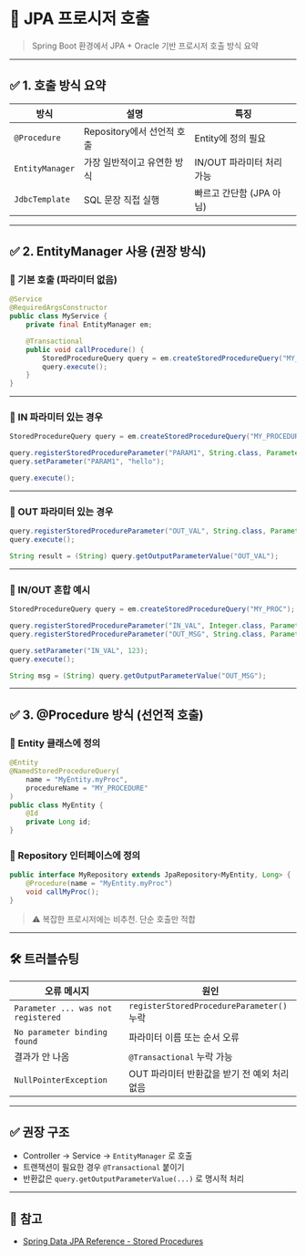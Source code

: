 # 🧩 JPA 프로시저 호출

> Spring Boot 환경에서 JPA + Oracle 기반 프로시저 호출 방식 요약

---

## ✅ 1. 호출 방식 요약

| 방식            | 설명                        | 특징                      |
| --------------- | --------------------------- | ------------------------- |
| `@Procedure`    | Repository에서 선언적 호출  | Entity에 정의 필요        |
| `EntityManager` | 가장 일반적이고 유연한 방식 | IN/OUT 파라미터 처리 가능 |
| `JdbcTemplate`  | SQL 문장 직접 실행          | 빠르고 간단함 (JPA 아님)  |

---

## ✅ 2. EntityManager 사용 (권장 방식)

### 📌 기본 호출 (파라미터 없음)

```java
@Service
@RequiredArgsConstructor
public class MyService {
    private final EntityManager em;

    @Transactional
    public void callProcedure() {
        StoredProcedureQuery query = em.createStoredProcedureQuery("MY_PROCEDURE");
        query.execute();
    }
}
```

---

### 📌 IN 파라미터 있는 경우

```java
StoredProcedureQuery query = em.createStoredProcedureQuery("MY_PROCEDURE");

query.registerStoredProcedureParameter("PARAM1", String.class, ParameterMode.IN);
query.setParameter("PARAM1", "hello");

query.execute();
```

---

### 📌 OUT 파라미터 있는 경우

```java
query.registerStoredProcedureParameter("OUT_VAL", String.class, ParameterMode.OUT);
query.execute();

String result = (String) query.getOutputParameterValue("OUT_VAL");
```

---

### 📌 IN/OUT 혼합 예시

```java
StoredProcedureQuery query = em.createStoredProcedureQuery("MY_PROC");

query.registerStoredProcedureParameter("IN_VAL", Integer.class, ParameterMode.IN);
query.registerStoredProcedureParameter("OUT_MSG", String.class, ParameterMode.OUT);

query.setParameter("IN_VAL", 123);
query.execute();

String msg = (String) query.getOutputParameterValue("OUT_MSG");
```

---

## ✅ 3. @Procedure 방식 (선언적 호출)

### 📌 Entity 클래스에 정의

```java
@Entity
@NamedStoredProcedureQuery(
    name = "MyEntity.myProc",
    procedureName = "MY_PROCEDURE"
)
public class MyEntity {
    @Id
    private Long id;
}
```

### 📌 Repository 인터페이스에 정의

```java
public interface MyRepository extends JpaRepository<MyEntity, Long> {
    @Procedure(name = "MyEntity.myProc")
    void callMyProc();
}
```

> ⚠️ 복잡한 프로시저에는 비추천. 단순 호출만 적합

---

## 🛠 트러블슈팅

| 오류 메시지                        | 원인                                         |
| ---------------------------------- | -------------------------------------------- |
| `Parameter ... was not registered` | `registerStoredProcedureParameter()` 누락    |
| `No parameter binding found`       | 파라미터 이름 또는 순서 오류                 |
| 결과가 안 나옴                     | `@Transactional` 누락 가능                   |
| `NullPointerException`             | OUT 파라미터 반환값을 받기 전 예외 처리 없음 |

---

## ✅ 권장 구조

- Controller → Service → `EntityManager` 로 호출
- 트랜잭션이 필요한 경우 `@Transactional` 붙이기
- 반환값은 `query.getOutputParameterValue(...)` 로 명시적 처리

---

## 📎 참고

- [Spring Data JPA Reference - Stored Procedures](https://docs.spring.io/spring-data/jpa/docs/current/reference/html/#jpa.stored-procedures)
